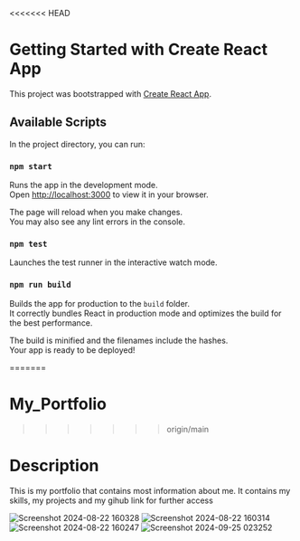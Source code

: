 <<<<<<< HEAD
# Getting Started with Create React App
This project was bootstrapped with [Create React App](https://github.com/facebook/create-react-app).

## Available Scripts

In the project directory, you can run:

### `npm start`

Runs the app in the development mode.\
Open [http://localhost:3000](http://localhost:3000) to view it in your browser.

The page will reload when you make changes.\
You may also see any lint errors in the console.

### `npm test`

Launches the test runner in the interactive watch mode.

### `npm run build`

Builds the app for production to the `build` folder.\
It correctly bundles React in production mode and optimizes the build for the best performance.

The build is minified and the filenames include the hashes.\
Your app is ready to be deployed!


=======
# My_Portfolio
>>>>>>> origin/main

# Description
This is my portfolio that contains most information about me. 
It contains my skills, my projects and my gihub link for further access

![Screenshot 2024-08-22 160328](https://github.com/user-attachments/assets/18889d70-f2c8-495e-ad3c-dcc128839683)
![Screenshot 2024-08-22 160314](https://github.com/user-attachments/assets/9a4ea1a6-5511-44cf-800c-8a9db375bd0b)
![Screenshot 2024-08-22 160247](https://github.com/user-attachments/assets/d47895b0-400c-4778-a81b-617f3877ca96)
![Screenshot 2024-09-25 023252](https://github.com/user-attachments/assets/90b542e6-075a-44f7-9146-fa06ef18d7a1)



